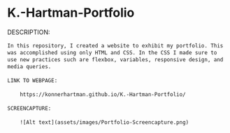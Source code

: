 # K.-Hartman-Portfolio

DESCRIPTION: 

    In this repository, I created a website to exhibit my portfolio. This was accomplished using only HTML and CSS. In the CSS I made sure to use new practices such are flexbox, variables, responsive design, and media queries. 

    LINK TO WEBPAGE:

        https://konnerhartman.github.io/K.-Hartman-Portfolio/

    SCREENCAPTURE: 

        ![Alt text](assets/images/Portfolio-Screencapture.png)